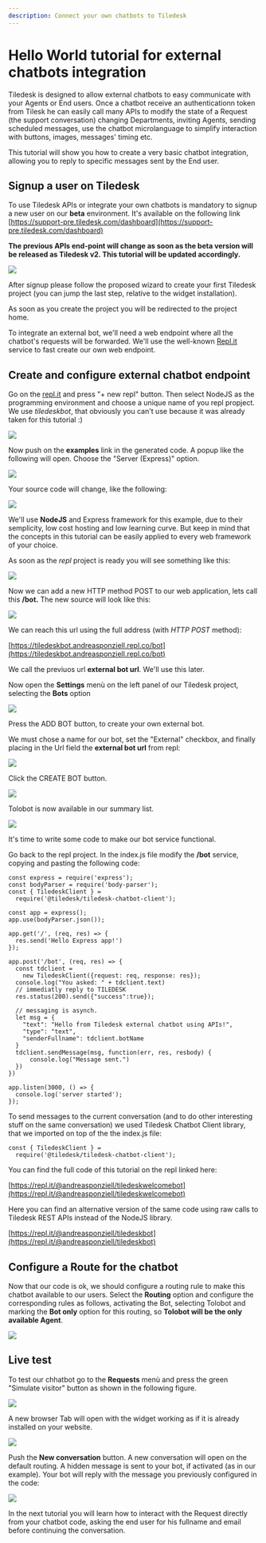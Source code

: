 ```yaml
---
description: Connect your own chatbots to Tiledesk
---
```


# Hello World tutorial for external chatbots integration

Tiledesk is designed to allow external chatbots to easy communicate with your Agents or End users. Once a chatbot receive an authenticationn token from Tilesk he can easily call many APIs to modify the state of a Request \(the support conversation\) changing Departments, inviting Agents, sending scheduled messages, use the chatbot microlanguage to simplify interaction with buttons, images, messages' timing etc.

This tutorial will show you how to create a very basic chatbot integration, allowing you to reply to specific messages sent by the End user.

## Signup a user on Tiledesk

To use Tiledesk APIs or integrate your own chatbots is mandatory to signup a new user on our **beta** environment. It's available on the following link [https://support-pre.tiledesk.com/dashboard](https://support-pre.tiledesk.com/dashboard)

**The previous APIs end-point will change as soon as the beta version will be released as Tiledesk v2. This tutorial will be updated accordingly.**

![](../../.gitbook/assets/image%20%2847%29.png)

After signup please follow the proposed wizard to create your first Tiledesk project \(you can jump the last step, relative to the widget installation\).

As soon as you create the project you will be redirected to the project home.

To integrate an external bot, we'll need a web endpoint where all the chatbot's requests will be forwarded. We'll use the well-known [Repl.it](https://repl.it) service to fast create our own web endpoint.

## Create and configure external chatbot endpoint

Go on the [repl.it](https://repl.it) and press "+ new repl" button. Then select NodeJS as the programming environment and choose a unique name of you repl propject. We use _tiledeskbot_, that obviously you can't use because it was already taken for this tutorial :\)

![](../../.gitbook/assets/image%20%2834%29.png)

Now push on the **examples** link in the generated code. A popup like the following will open. Choose the  "Server \(Express\)" option.

![](../../.gitbook/assets/image%20%2840%29.png)

Your source code will change, like the following:

![](../../.gitbook/assets/image%20%2875%29.png)

We'll use **NodeJS** and Express framework for this example, due to their semplicity, low cost hosting and low learning curve. But keep in mind that the concepts in this tutorial can be easily applied to every web framework of your choice.

As soon as the _repl_ project is ready you will see something like this:

![](../../.gitbook/assets/image%20%2885%29.png)

Now we can add a new HTTP method POST to our web application, lets call this **/bot.** The new source will look like this:

 

![](../../.gitbook/assets/image%20%2863%29.png)

We can reach this url using the full address \(with _HTTP POST_ method\):

[https://tiledeskbot.andreasponziell.repl.co/bot](https://tiledeskbot.andreasponziell.repl.co/bot)

We call the previuos url **external bot url**. We'll use this later.

Now open the **Settings** menù on the left panel of our Tiledesk project, selecting the **Bots** option

![](../../.gitbook/assets/image%20%2836%29.png)

Press the ADD BOT button, to create your own external bot.

We must chose a name for our bot, set the "External" checkbox, and finally placing in the Url field the **external bot url** from repl:

![](../../.gitbook/assets/image%20%2871%29.png)

Click the CREATE BOT button.

![](../../.gitbook/assets/image%20%2876%29.png)

Tolobot is now available in our summary list.

![](../../.gitbook/assets/image%20%2813%29.png)

It's time to write some code to make our bot service functional.

Go back to the repl project. In the index.js file modify the **/bot** service, copying and pasting the following code:

```text
const express = require('express');
const bodyParser = require('body-parser');
const { TiledeskClient } = 
  require('@tiledesk/tiledesk-chatbot-client');

const app = express();
app.use(bodyParser.json());

app.get('/', (req, res) => {
  res.send('Hello Express app!')
});

app.post('/bot', (req, res) => {
  const tdclient = 
    new TiledeskClient({request: req, response: res});
  console.log("You asked: " + tdclient.text)
  // immediatly reply to TILEDESK
  res.status(200).send({"success":true});
  
  // messaging is asynch.
  let msg = {
    "text": "Hello from Tiledesk external chatbot using APIs!",
    "type": "text",
    "senderFullname": tdclient.botName
  }
  tdclient.sendMessage(msg, function(err, res, resbody) {
      console.log("Message sent.")
  })
})

app.listen(3000, () => {
  console.log('server started');
});
```

To send messages to the current conversation \(and to do other interesting stuff on the same conversation\) we used Tiledesk Chatbot Client library, that we imported on top of the the index.js file:

```text
const { TiledeskClient } = 
  require('@tiledesk/tiledesk-chatbot-client');
```

You can find the full code of this tutorial on the repl linked here:

[https://repl.it/@andreasponziell/tiledeskwelcomebot](https://repl.it/@andreasponziell/tiledeskwelcomebot)

Here you can find an alternative version of the same code using raw calls to Tiledesk REST APIs instead of the NodeJS library.

[https://repl.it/@andreasponziell/tiledeskbot](https://repl.it/@andreasponziell/tiledeskbot)

## Configure a Route for the chatbot

Now that our code is ok, we should configure a routing rule to make this chatbot available to our users. Select the **Routing** option and configure the corresponding rules as follows, activating the Bot, selecting Tolobot and marking the **Bot only** option for this routing, so **Tolobot will be the only available Agent**.

![](../../.gitbook/assets/image%20%2854%29.png)

## Live test

To test our chhatbot go to the **Requests** menù and press the green "Simulate visitor" button as shown in the following figure.

![](../../.gitbook/assets/image%20%2862%29.png)

A new browser Tab will open with the widget working as if it is already installed on your website.

 

![](../../.gitbook/assets/image%20%2881%29.png)

Push the **New conversation** button. A new conversation will open on the default routing. A hidden message is sent to your bot, if activated \(as in our example\). Your bot will reply with the message you previously configured in the code:

![](../../.gitbook/assets/image%20%2814%29.png)

In the next tutorial you will learn how to interact with the Request directly from your chatbot code, asking the end user for his fullname and email before continuing the conversation.

